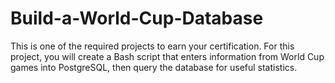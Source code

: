 # Build-a-World-Cup-Database
This is one of the required projects to earn your certification. For this project, you will create a Bash script that enters information from World Cup games into PostgreSQL, then query the database for useful statistics.
